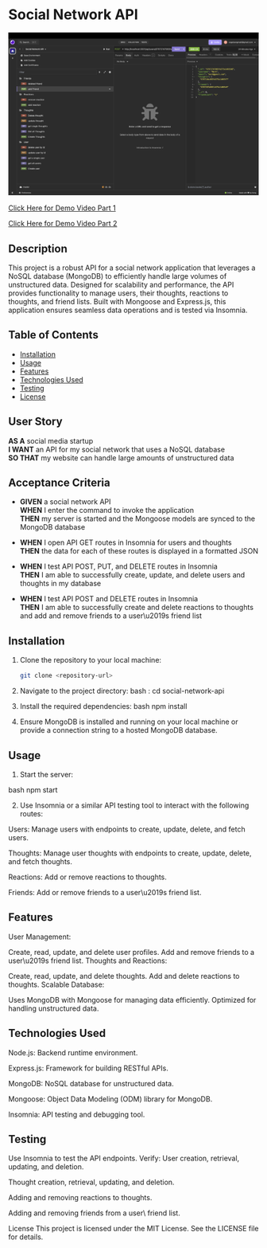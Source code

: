 # Social Network API

![Insomnia](img/image.png)

<a href="https://drive.google.com/drive/recent?dmr=1&ec=wgc-drive-globalnav-goto"> Click Here for Demo Video Part 1 </a>

<a href="https://drive.google.com/drive/recent?dmr=1&ec=wgc-drive-globalnav-goto" > Click Here for Demo Video Part 2 <a/> 



## Description

This project is a robust API for a social network application that leverages a NoSQL database (MongoDB) to efficiently handle large volumes of unstructured data. Designed for scalability and performance, the API provides functionality to manage users, their thoughts, reactions to thoughts, and friend lists. Built with Mongoose and Express.js, this application ensures seamless data operations and is tested via Insomnia.

## Table of Contents

- [Installation](#installation)
- [Usage](#usage)
- [Features](#features)
- [Technologies Used](#technologies-used)
- [Testing](#testing)
- [License](#license)

## User Story

**AS A** social media startup  
**I WANT** an API for my social network that uses a NoSQL database  
**SO THAT** my website can handle large amounts of unstructured data

## Acceptance Criteria

- **GIVEN** a social network API  
  **WHEN** I enter the command to invoke the application  
  **THEN** my server is started and the Mongoose models are synced to the MongoDB database

- **WHEN** I open API GET routes in Insomnia for users and thoughts  
  **THEN** the data for each of these routes is displayed in a formatted JSON

- **WHEN** I test API POST, PUT, and DELETE routes in Insomnia  
  **THEN** I am able to successfully create, update, and delete users and thoughts in my database

- **WHEN** I test API POST and DELETE routes in Insomnia  
  **THEN** I am able to successfully create and delete reactions to thoughts and add and remove friends to a user\u2019s friend list

## Installation

1. Clone the repository to your local machine:
   ```bash
   git clone <repository-url>

2. Navigate to the project directory:
bash : cd social-network-api

3. Install the required dependencies:
bash npm install

4. Ensure MongoDB is installed and running on your local machine or provide a connection string to a hosted MongoDB database.

## Usage
1. Start the server:

bash npm start

2. Use Insomnia or a similar API testing tool to interact with the following routes:

Users: Manage users with endpoints to create, update, delete, and fetch users.

Thoughts: Manage user thoughts with endpoints to create, update, delete, and fetch thoughts.

Reactions: Add or remove reactions to thoughts.

Friends: Add or remove friends to a user\u2019s friend list.

## Features

User Management:

Create, read, update, and delete user profiles.
Add and remove friends to a user\u2019s friend list.
Thoughts and Reactions:

Create, read, update, and delete thoughts.
Add and delete reactions to thoughts.
Scalable Database:

Uses MongoDB with Mongoose for managing data efficiently.
Optimized for handling unstructured data.

## Technologies Used
Node.js: Backend runtime environment.

Express.js: Framework for building RESTful APIs.

MongoDB: NoSQL database for unstructured data.

Mongoose: Object Data Modeling (ODM) library for MongoDB.

Insomnia: API testing and debugging tool.

## Testing

Use Insomnia to test the API endpoints.
Verify:
User creation, retrieval, updating, and deletion.

Thought creation, retrieval, updating, and deletion.

Adding and removing reactions to thoughts.

Adding and removing friends from a user\ friend list.

License
This project is licensed under the MIT License. See the LICENSE file for details.







